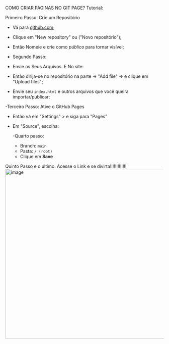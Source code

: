 COMO CRIAR PÁGINAS NO GIT PAGE?
Tutorial:
 

 
 Primeiro Passo: Crie um Repositório

- Vá para [github.com](https://github.com);
- Clique em "New repository" ou ("Novo repositório");
- Então Nomeie e crie como *público* para tornar visível;

- Segundo Passo:
- Envie os Seus Arquivos.
E No site:
- Entâo dirija-se no repositório na parte → "Add file" → e clique em "Upload files";
- Envie seu `index.html` e outros arquivos que você queira importar/publicar;
 
-Terceiro Passo: Ative o GitHub Pages
- Entâo vá em "Settings" > e siga para "Pages"
- Em "Source", escolha:

  -Quarto passo:
  - Branch: `main`
  - Pasta: `/ (root)`
  - Clique em **Save**


Quinto Passo e o último. Acesse o Link e se divirta!!!!!!!!!!!!! 
<img width="1024" height="538" alt="image" src="https://github.com/user-attachments/assets/b356124b-d0f0-4747-9cdc-9c57e9679f28" />

